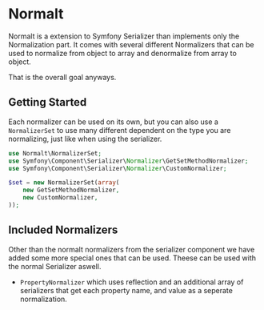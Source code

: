 Normalt
=======

Normalt is a extension to Symfony Serializer than implements only the Normalization part. It comes with several
different Normalizers that can be used to normalize from object to array and denormalize from array to object.

That is the overall goal anyways.

Getting Started
---------------

Each normalizer can be used on its own, but you can also use a `NormalizerSet` to use many different dependent on
the type you are normalizing, just like when using the serializer.

``` php
use Normalt\NormalizerSet;
use Symfony\Component\Serializer\Normalizer\GetSetMethodNormalizer;
use Symfony\Component\Serializer\Normalizer\CustomNormalizer;

$set = new NormalizerSet(array(
    new GetSetMethodNormalizer,
    new CustomNormalizer,
));
```

Included Normalizers
--------------------

Other than the normalt normalizers from the serializer component we have added some more special
ones that can be used. Theese can be used with the normal Serializer aswell.

* `PropertyNormalizer` which uses reflection and an additional array of serializers that get each property name, and value
  as a seperate normalization.
